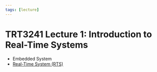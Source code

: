 ```yaml
---
tags: [lecture]
---
```


# TRT3241 Lecture 1: Introduction to Real-Time Systems

- Embedded System
- [Real-Time System (RTS)](202403301908.md)
